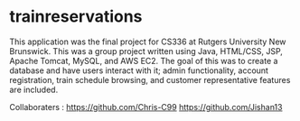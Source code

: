 # trainreservations
This application was the final project for CS336 at Rutgers University New Brunswick. This was a group project written using Java, HTML/CSS, JSP, Apache Tomcat, MySQL, and AWS EC2. The goal of this was to create a database and have users interact with it; admin functionality, account registration, train schedule browsing, and customer representative features are included.

Collaboraters : 
https://github.com/Chris-C99
https://github.com/Jishan13
  
